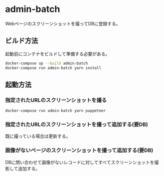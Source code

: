 # admin-batch

Webページのスクリーンショットを撮ってDBに登録する。

## ビルド方法

起動前にコンテナをビルドして準備する必要がある。

```bash
docker-compose up --build admin-batch
docker-compose run admin-batch yarn install
```

## 起動方法

### 指定されたURLのスクリーンショットを撮る

```bash
docker-compose run admin-batch yarn puppeteer
```

### 指定されたURLのスクリーンショットを撮って追加する(要DB)

既に撮っている場合は更新する。

### 画像がないページのスクリーンショットを撮って追加する(要DB)

DBに問い合わせて画像がないレコードに対してすべてスクリーンショットを撮影して追加する。